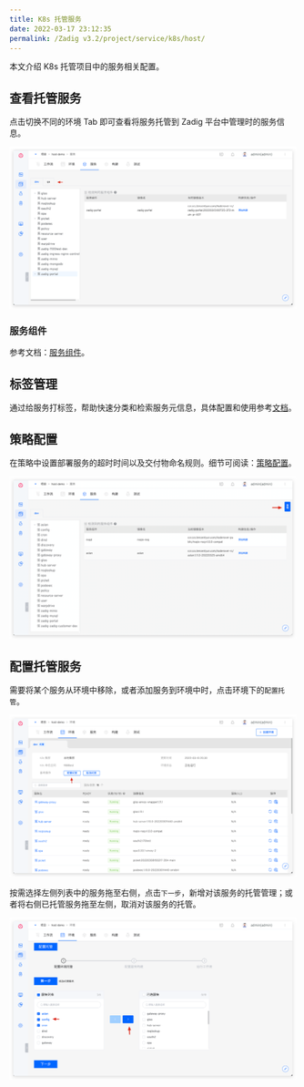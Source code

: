```yaml
---
title: K8s 托管服务
date: 2022-03-17 23:12:35
permalink: /Zadig v3.2/project/service/k8s/host/
---
```


本文介绍 K8s 托管项目中的服务相关配置。

## 查看托管服务

点击切换不同的环境 Tab 即可查看将服务托管到 Zadig 平台中管理时的服务信息。

![托管服务列表](../../../../_images/k8s_host_service_list.png)

### 服务组件

参考文档：[服务组件](/cn/Zadig%20v3.2/env/overview/#什么是服务组件#k8s-托管项目)。

## 标签管理

通过给服务打标签，帮助快速分类和检索服务元信息，具体配置和使用参考[文档](/cn/Zadig%20v3.2/project/service/label/)。

## 策略配置

在策略中设置部署服务的超时时间以及交付物命名规则。细节可阅读：[策略配置](/cn/Zadig%20v3.2/project/service/k8s/#策略配置)。

![服务策略配置](../../../../_images/host_service_strategy_config.png)

## 配置托管服务
需要将某个服务从环境中移除，或者添加服务到环境中时，点击环境下的`配置托管`。

![托管服务](../../../../_images/env_delegate_project_overview.png)

按需选择左侧列表中的服务拖至右侧，点击`下一步`，新增对该服务的托管管理；或者将右侧已托管服务拖至左侧，取消对该服务的托管。

![配置托管](../../../../_images/config_service_delegation.png)
